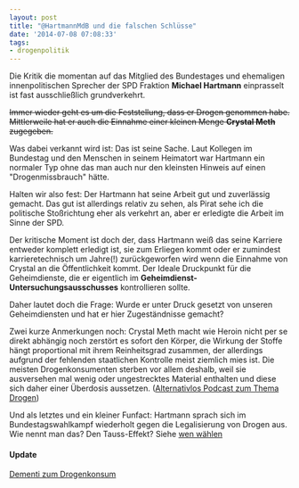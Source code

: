 ```yaml
---
layout: post
title: "@HartmannMdB und die falschen Schlüsse"
date: '2014-07-08 07:08:33'
tags:
- drogenpolitik
---
```


Die Kritik die momentan auf das Mitglied des Bundestages und ehemaligen innenpolitischen Sprecher der SPD Fraktion **Michael Hartmann** einprasselt ist fast ausschließlich grundverkehrt.

<s>Immer wieder geht es um die Feststellung, dass er Drogen genommen habe. Mittlerweile hat er auch die Einnahme einer kleinen Menge **Crystal Meth** zugegeben.</s>

Was dabei verkannt wird ist: Das ist seine Sache. Laut Kollegen im Bundestag und den Menschen in seinem Heimatort war Hartmann ein normaler Typ ohne das man auch nur den kleinsten Hinweis auf einen "Drogenmissbrauch" hätte.

Halten wir also fest: Der Hartmann hat seine Arbeit gut und zuverlässig gemacht. Das gut ist allerdings relativ zu sehen, als Pirat sehe ich die politische Stoßrichtung eher als verkehrt an, aber er erledigte die Arbeit im Sinne der SPD. 

Der kritische Moment ist doch der, dass Hartmann weiß das seine Karriere entweder komplett erledigt ist, sie zum Erliegen kommt oder er zumindest karrieretechnisch um Jahre(!) zurückgeworfen wird wenn die Einnahme von Crystal an die Öffentlichkeit kommt. Der Ideale Druckpunkt für die Geheimdienste, die er eigentlich im **Geheimdienst-Untersuchungsausschusses** kontrollieren sollte. 

Daher lautet doch die Frage: Wurde er unter Druck gesetzt von unseren Geheimdiensten und hat er hier Zugeständnisse gemacht?

Zwei kurze Anmerkungen noch: Crystal Meth macht wie Heroin nicht per se direkt abhängig noch zerstört es sofort den Körper, die Wirkung der Stoffe hängt proportional mit ihrem Reinheitsgrad zusammen, der allerdings aufgrund der fehlenden staatlichen Kontrolle meist ziemlich mies ist. Die meisten Drogenkonsumenten sterben vor allem deshalb, weil sie ausversehen mal wenig oder ungestrecktes Material enthalten und diese sich daher einer Überdosis aussetzen. ([Alternativlos Podcast zum Thema Drogen](http://alternativlos.org/15/))

Und als letztes und ein kleiner Funfact: Hartmann sprach sich im Bundestagswahlkampf wiederholt gegen die Legalisierung von Drogen aus. Wie nennt man das? Den Tauss-Effekt? Siehe [wen wählen](http://www.wen-waehlen.de/btw13/kandidaten/26213-michael-hartmann.html)

#### Update ####

[Dementi zum Drogenkonsum](http://www.spiegel.de/politik/deutschland/hartmann-dementiert-crystal-meth-beichte-a-979761.html)